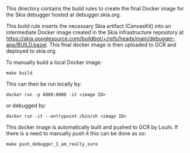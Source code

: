 This directory contains the build rules to create the final Docker image for
the Skia debugger hosted at debugger.skia.org.

This build rule inserts the necessary Skia artifact (CanvasKit) into an
intermediate Docker image created in the Skia infrastructure repository at
https://skia.googlesource.com/buildbot/+/refs/heads/main/debugger-app/BUILD.bazel.
This final docker image is then uploaded to GCR and deployed to skia.org.

To manually build a local Docker image:

    make build

This can then be run locally by:

    docker run -p 8080:8000 -it <image ID>

or debugged by:

    docker run -it --entrypoint /bin/sh <image ID>

This docker image is automatically built and pushed to GCR by Louhi. If there
is a need to manually push it this can be done as so:

    make push_debugger_I_am_really_sure